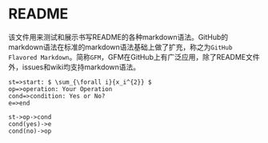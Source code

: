 README
===========================
该文件用来测试和展示书写README的各种markdown语法。GitHub的markdown语法在标准的markdown语法基础上做了扩充，称之为`GitHub Flavored Markdown`。简称`GFM`，GFM在GitHub上有广泛应用，除了README文件外，issues和wiki均支持markdown语法。

```flow
st=>start: $ \sum_{\forall i}{x_i^{2}} $
op=>operation: Your Operation
cond=>condition: Yes or No?
e=>end

st->op->cond
cond(yes)->e
cond(no)->op
```
